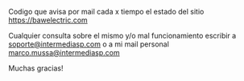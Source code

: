Codigo que avisa por mail cada x tiempo el estado del sitio https://bawelectric.com 

Cualquier consulta sobre el mismo y/o mal funcionamiento escribir a soporte@intermediasp.com o a mi mail personal marco.mussa@intermediasp.com

Muchas gracias!